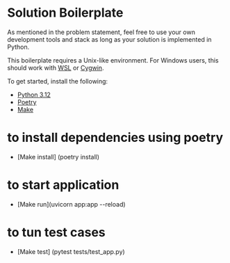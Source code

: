 # Solution Boilerplate

As mentioned in the problem statement, feel free to use your own development tools and stack
as long as your solution is implemented in Python.

This boilerplate requires a Unix-like environment. For Windows users, this should work with
[WSL](https://learn.microsoft.com/en-us/windows/wsl/install) or [Cygwin](https://www.cygwin.com/).

To get started, install the following:
  - [Python 3.12](https://docs.python.org/3.12/)
  - [Poetry](https://python-poetry.org/)
  - [Make](https://www.gnu.org/software/make/)

  # to install dependencies using poetry
  - [Make install] (poetry install)
  # to start application
  - [Make run](uvicorn app:app --reload)
  # to tun test cases
  - [Make test] (pytest tests/test_app.py)


